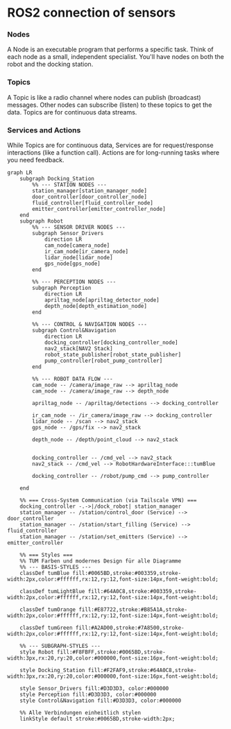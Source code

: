 # ROS2 connection of sensors

### Nodes
A Node is an executable program that performs a specific task. Think of each node as a small, independent specialist. You'll have nodes on both the robot and the docking station.

### Topics
A Topic is like a radio channel where nodes can publish (broadcast) messages. Other nodes can subscribe (listen) to these topics to get the data. Topics are for continuous data streams.

###  Services and Actions
While Topics are for continuous data, Services are for request/response interactions (like a function call). Actions are for long-running tasks where you need feedback.

```mermaid
graph LR
    subgraph Docking_Station
        %% --- STATION NODES ---
        station_manager[station_manager_node]
        door_controller[door_controller_node]
        fluid_controller[fluid_controller_node]
        emitter_controller[emitter_controller_node]
    end
    subgraph Robot
        %% --- SENSOR DRIVER NODES ---
        subgraph Sensor_Drivers
            direction LR
            cam_node[camera_node]
            ir_cam_node[ir_camera_node]
            lidar_node[lidar_node]
            gps_node[gps_node]
        end

        %% --- PERCEPTION NODES ---
        subgraph Perception
            direction LR
            apriltag_node[apriltag_detector_node]
            depth_node[depth_estimation_node]
        end
        
        %% --- CONTROL & NAVIGATION NODES ---
        subgraph Control&Navigation
            direction LR
            docking_controller[docking_controller_node]
            nav2_stack[NAV2 Stack]
            robot_state_publisher[robot_state_publisher]
            pump_controller[robot_pump_controller]
        end

        %% --- ROBOT DATA FLOW ---
        cam_node -- /camera/image_raw --> apriltag_node
        cam_node -- /camera/image_raw --> depth_node

        apriltag_node -- /apriltag/detections --> docking_controller
        
        ir_cam_node -- /ir_camera/image_raw --> docking_controller
        lidar_node -- /scan --> nav2_stack
        gps_node -- /gps/fix --> nav2_stack

        depth_node -- /depth/point_cloud --> nav2_stack


        docking_controller -- /cmd_vel --> nav2_stack
        nav2_stack -- /cmd_vel --> RobotHardwareInterface:::tumBlue
        
        docking_controller -- /robot/pump_cmd --> pump_controller
        
    end

    %% === Cross-System Communication (via Tailscale VPN) ===
    docking_controller -.->|/dock_robot| station_manager
    station_manager -- /station/control_door (Service) --> door_controller
    station_manager -- /station/start_filling (Service) --> fluid_controller
    station_manager -- /station/set_emitters (Service) --> emitter_controller
    
    %% === Styles ===
    %% TUM Farben und modernes Design für alle Diagramme
    %% --- BASIS-STYLES ---
    classDef tumBlue fill:#0065BD,stroke:#003359,stroke-width:2px,color:#ffffff,rx:12,ry:12,font-size:14px,font-weight:bold;

    classDef tumLightBlue fill:#64A0C8,stroke:#003359,stroke-width:2px,color:#ffffff,rx:12,ry:12,font-size:14px,font-weight:bold;

    classDef tumOrange fill:#E87722,stroke:#B85A1A,stroke-width:2px,color:#ffffff,rx:12,ry:12,font-size:14px,font-weight:bold;

    classDef tumGreen fill:#A2AD00,stroke:#7A8500,stroke-width:2px,color:#ffffff,rx:12,ry:12,font-size:14px,font-weight:bold;

    %% --- SUBGRAPH-STYLES ---
    style Robot fill:#F8FBFF,stroke:#0065BD,stroke-width:3px,rx:20,ry:20,color:#000000,font-size:16px,font-weight:bold;

    style Docking_Station fill:#F2FAF9,stroke:#64A0C8,stroke-width:3px,rx:20,ry:20,color:#000000,font-size:16px,font-weight:bold;

    style Sensor_Drivers fill:#D3D3D3, color:#000000
    style Perception fill:#D3D3D3, color:#000000
    style Control&Navigation fill:#D3D3D3, color:#000000

    %% Alle Verbindungen einheitlich stylen
    linkStyle default stroke:#0065BD,stroke-width:2px;

```

